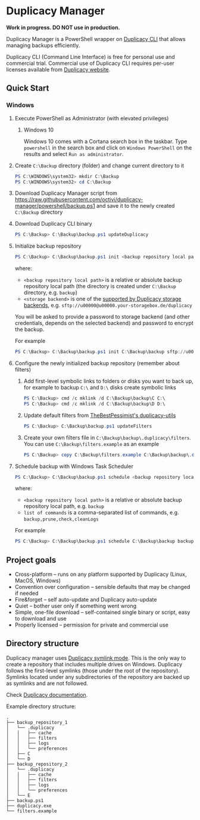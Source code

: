 # Duplicacy Manager

**Work in progress. DO NOT use in production.**

Duplicacy Manager is a PowerShell wrapper on [Duplicacy CLI](https://github.com/gilbertchen/duplicacy/)
that allows managing backups efficiently.

Duplicacy CLI (Command Line Interface) is free for personal use and commercial trial. Commercial use of
Duplicacy CLI requires per-user licenses available from [Duplicacy website](https://duplicacy.com/).

## Quick Start

### Windows

1. Execute PowerShell as Administrator (with elevated privileges)
   1. Windows 10

      Windows 10 comes with a Cortana search box in the taskbar. Type `powershell` in the search box
      and click on `Windows PowerShell` on the results and select `Run as administrator`.

2. Create `C:\Backup` directory (folder) and change current directory to it

   ```powershell
   PS C:\WINDOWS\system32> mkdir C:\Backup
   PS C:\WINDOWS\system32> cd C:\Backup
   ```

3. Download Duplicacy Manager script from <https://raw.githubusercontent.com/octivi/duplicacy-manager/powershell/backup.ps1>
   and save it to the newly created `C:\Backup` directory

4. Download Duplicacy CLI binary

   ```powershell
   PS C:\Backup> C:\Backup\backup.ps1 updateDuplicacy
   ```

5. Initialize backup repository

   ```powershell
   PS C:\Backup> C:\Backup\backup.ps1 init <backup repository local path> <storage backend> -encrypt
   ```

   where:
   * `<backup repository local path>` is a relative or absolute backup repository local path
     (the directory is created under `C:\Backup` directory, e.g. `backup`)
   * `<storage backend>` is one of the [supported by Duplicacy storage backends](https://forum.duplicacy.com/t/supported-storage-backends/1107),
    e.g. `sftp://u00000@u00000.your-storagebox.de/duplicacy`

   You will be asked to provide a password to storage backend (and other credentials, depends
   on the selected backend) and password to encrypt the backup.

   For example

   ```powershell
   PS C:\Backup> C:\Backup\backup.ps1 init C:\Backup\backup sftp://u00000@u00000.your-storagebox.de/duplicacy -encrypt
   ```

6. Configure the newly initialized backup repository (remember about filters)

    1. Add first-level symbolic links to folders or disks you want to back up, for example to backup
       `C:\` and `D:\` disks create symbolic links

       ```powershell
       PS C:\Backup> cmd /c mklink /d C:\Backup\backup\C C:\
       PS C:\Backup> cmd /c mklink /d C:\Backup\backup\D D:\
       ```

    2. Update default filters from [TheBestPessimist's duplicacy-utils](https://github.com/TheBestPessimist/duplicacy-utils)

       ```powershell
       PS C:\Backup> C:\Backup\backup.ps1 updateFilters
       ```

    3. Create your own filters file in `C:\Backup\backup\.duplicacy\filters`. You can use `C:\Backup\filters.example`
       as an example

       ```powershell
       PS C:\Backup> copy C:\Backup\filters.example C:\Backup\backup\.duplicacy\filters
       ```

7. Schedule backup with Windows Task Scheduler

    ```powershell
    PS C:\Backup> C:\Backup\backup.ps1 schedule <backup repository local path> <list of commands>
    ```

    where:
    * `<backup repository local path>` is a relative or absolute backup repository local path, e.g. `backup`
    * `list of commands` is a comma-separated list of commands, e.g. `backup,prune,check,cleanLogs`

    For example

    ```powershell
    PS C:\Backup> C:\Backup\backup.ps1 schedule C:\Backup\backup backup,prune,check,cleanLogs
    ```

## Project goals

* Cross-platform – runs on any platform supported by Duplicacy (Linux, MacOS, Windows)
* Convention over configuration – sensible defaults that may be changed if needed
* Fire&forget – self auto-update and Duplicacy auto-update
* Quiet – bother user only if something went wrong
* Simple, one-file download – self-contained single binary or script, easy to download and use
* Properly licensed – permission for private and commercial use

## Directory structure

Duplicacy manager uses [Duplicacy symlink mode](https://forum.duplicacy.com/t/move-duplicacy-folder-use-symlink-repository/1097).
This is the only way to create a repository that includes multiple drives on Windows. Duplicacy follows the
first-level symlinks (those under the root of the repository). Symlinks located under any subdirectories of the
repository are backed up as symlinks and are not followed.

Check [Duplicacy documentation](https://forum.duplicacy.com/t/duplicacy-user-guide/1197).

Example directory structure:

```shell
.
├── backup_repository_1
│   └── .duplicacy
│   │   ├── cache
│   │   ├── filters
│   │   ├── logs
│   │   └── preferences
│   ├── C
│   └── D
├── backup_repository_2
│   └── .duplicacy
│   │   ├── cache
│   │   ├── filters
│   │   ├── logs
│   │   └── preferences
│   └── E
├── backup.ps1
├── duplicacy.exe
└── filters.example
```
